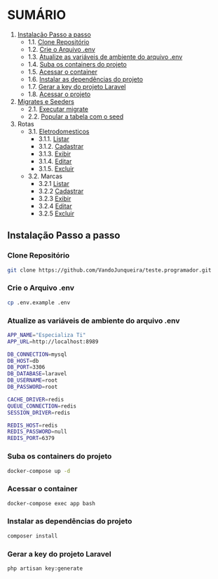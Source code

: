 # SUMÁRIO

1. [Instalação Passo a passo](https://github.com/VandoJunqueira/teste.programador/tree/main/backend#instala%C3%A7%C3%A3o-passo-a-passo)
    - 1.1. [Clone Repositório](https://github.com/VandoJunqueira/teste.programador/blob/main/backend/README.md#clone-reposit%C3%B3rio)
    - 1.2. [Crie o Arquivo .env](https://github.com/VandoJunqueira/teste.programador/blob/main/backend/README.md#crie-o-arquivo-env)
    - 1.3. [Atualize as variáveis de ambiente do arquivo .env](https://github.com/VandoJunqueira/teste.programador/blob/main/backend/README.md#atualize-as-vari%C3%A1veis-de-ambiente-do-arquivo-env)
    - 1.4. [Suba os containers do projeto](https://github.com/VandoJunqueira/teste.programador/blob/main/backend/README.md#suba-os-containers-do-projeto)
    - 1.5. [Acessar o container](https://github.com/VandoJunqueira/teste.programador/blob/main/backend/README.md#acessar-o-container)
    - 1.6. [Instalar as dependências do projeto](https://github.com/VandoJunqueira/teste.programador/blob/main/backend/README.md#instalar-as-depend%C3%AAncias-do-projeto)
    - 1.7. [Gerar a key do projeto Laravel]()
    - 1.8. [Acessar o projeto]()
2. [Migrates e Seeders]()
    - 2.1. [Executar migrate]()
    - 2.2. [Popular a tabela com o seed]()
3. Rotas
    - 3.1. [Eletrodomesticos]()
        - 3.1.1. [Listar]()
        - 3.1.2. [Cadastrar]()
        - 3.1.3. [Exibir]()
        - 3.1.4. [Editar]()
        - 3.1.5. [Excluir]()
    - 3.2. Marcas
        - 3.2.1 [Listar]()
        - 3.2.2 [Cadastrar]()
        - 3.2.3 [Exibir]()
        - 3.2.4 [Editar]()
        - 3.2.5 [Excluir]()


## Instalação Passo a passo

### Clone Repositório

```sh
git clone https://github.com/VandoJunqueira/teste.programador.git
```

### Crie o Arquivo .env

```sh
cp .env.example .env
```

### Atualize as variáveis de ambiente do arquivo .env

```sh
APP_NAME="Especializa Ti"
APP_URL=http://localhost:8989

DB_CONNECTION=mysql
DB_HOST=db
DB_PORT=3306
DB_DATABASE=laravel
DB_USERNAME=root
DB_PASSWORD=root

CACHE_DRIVER=redis
QUEUE_CONNECTION=redis
SESSION_DRIVER=redis

REDIS_HOST=redis
REDIS_PASSWORD=null
REDIS_PORT=6379
```

### Suba os containers do projeto

```sh
docker-compose up -d
```

### Acessar o container

```sh
docker-compose exec app bash
```

### Instalar as dependências do projeto

```sh
composer install
```

### Gerar a key do projeto Laravel

```sh
php artisan key:generate
```
